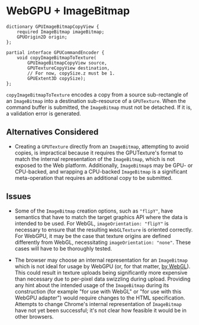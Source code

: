 # WebGPU + ImageBitmap

```webidl
dictionary GPUImageBitmapCopyView {
    required ImageBitmap imageBitmap;
    GPUOrigin2D origin;
};

partial interface GPUCommandEncoder {
    void copyImageBitmapToTexture(
        GPUImageBitmapCopyView source,
        GPUTextureCopyView destination,
        // For now, copySize.z must be 1.
        GPUExtent3D copySize);
};
```

`copyImageBitmapToTexture` encodes a copy from a source sub-rectangle of an `ImageBitmap` into a destination sub-resource of a `GPUTexture`.
When the command buffer is submitted, the `ImageBitmap` must not be detached.
If it is, a validation error is generated.

## Alternatives Considered

  * Creating a `GPUTexture` directly from an `ImageBitmap`, attempting to avoid copies, is impractical because it requires the GPUTexture's format to match the internal representation of the `ImageBitmap`, which is not exposed to the Web platform.
    Additionally, `ImageBitmap`s may be GPU- or CPU-backed, and wrapping a CPU-backed `ImageBitmap` is a significant meta-operation that requires an additional copy to be submitted.

## Issues

  * Some of the `ImageBitmap` creation options, such as `"flipY"`, have semantics that have to match the target graphics API where the data is intended to be used.
    For WebGL, `imageOrientation: "flipY"` is necessary to ensure that the resulting `WebGLTexture` is oriented correctly.
    For WebGPU, it may be the case that texture origins are defined differently from WebGL, necessitating `imageOrientation: "none"`.
    These cases will have to be thoroughly tested.

  * The browser may choose an internal representation for an `ImageBitmap` which is not ideal for usage by WebGPU (or, for that matter, [by WebGL](https://crbug.com/831740)).
    This could result in texture uploads being significantly more expensive than necessary due to per-pixel data swizzling during upload.
    Providing any hint about the intended usage of the `ImageBitmap` during its construction (for example "for use with WebGL" or "for use with this WebGPU adapter") would require changes to the HTML specification.
    Attempts to change Chrome's internal representation of `ImageBitmap` have not yet been successful; it's not clear how feasible it would be in other browsers.
